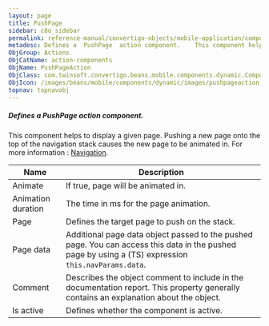 ```yaml
---
layout: page
title: PushPage
sidebar: c8o_sidebar
permalink: reference-manual/convertigo-objects/mobile-application/components/action-components/pushpage/
metadesc: Defines a  PushPage  action component.    This component helps to display a given page. Pushing a new page onto the top of the navigation stack causes
ObjGroup: Actions
ObjCatName: action-components
ObjName: PushPageAction
ObjClass: com.twinsoft.convertigo.beans.mobile.components.dynamic.ComponentManager$1
ObjIcon: /images/beans/mobile/components/dynamic/images/pushpageaction_color_32x32.png
topnav: topnavobj
---
```

##### Defines a <i>PushPage</i> action component. 
  This component helps to display a given page. Pushing a new page onto the top of the navigation stack causes the new page to be animated in.
For more information : <a target='_blank' href='https://ionicframework.com/docs/v3/components/#navigation'>Navigation</a>.

Name | Description 
--- | ---
Animate | If true, page will be animated in.
Animation duration | The time in ms for the page animation.
Page | Defines the target page to push on the stack.
Page data | Additional page data object passed to the pushed page. You can access this data in the pushed page by using a (TS) expression <code>this.navParams.data</code>.
Comment | Describes the object comment to include in the documentation report.  This property generally contains an explanation about the object. 
Is active | Defines whether the component is active. 

